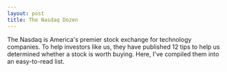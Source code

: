 ```yaml
---
layout: post
title: The Nasdaq Dozen
---
```


The Nasdaq is America's premier stock exchange for technology companies. To help investors like us, they have published 12 tips to help us determined whether a stock is worth buying. Here, I've compiled them into an easy-to-read list.
